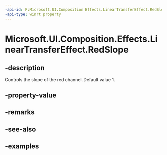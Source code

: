 ```yaml
---
-api-id: P:Microsoft.UI.Composition.Effects.LinearTransferEffect.RedSlope
-api-type: winrt property
---
```


<!-- Property syntax.
public float RedSlope { get;  set; }
-->

# Microsoft.UI.Composition.Effects.LinearTransferEffect.RedSlope

## -description
Controls the slope of the red channel. Default value 1.

## -property-value

## -remarks

## -see-also

## -examples

